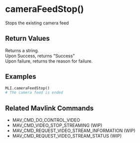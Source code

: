# cameraFeedStop()

Stops the existing camera feed

## Return Values

Returns a string.  
Upon Success, returns "Success"  
Upon failure, returns the reason for failure.

## Examples

```py
MLI.cameraFeedStop()
# The camera feed is ended
```

## Related Mavlink Commands

- MAV_CMD_DO_CONTROL_VIDEO
- MAV_CMD_VIDEO_STOP_STREAMING (WIP)  
- MAV_CMD_REQUEST_VIDEO_STREAM_INFORMATION (WIP)  
- MAV_CMD_REQUEST_VIDEO_STREAM_STATUS (WIP)
